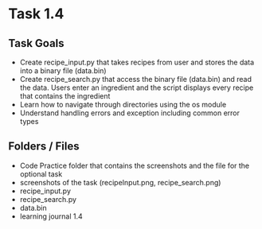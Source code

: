 # Task 1.4

## Task Goals

  - Create recipe_input.py that takes recipes from user and stores the data into a binary file (data.bin)
  - Create recipe_search.py that access the binary file (data.bin) and read the data. Users enter an ingredient and the script displays every recipe that contains the ingredient 
  - Learn how to navigate through directories using the os module
  - Understand handling errors and exception including common error types

## Folders / Files

  - Code Practice folder that contains the screenshots and the file for the optional task
  - screenshots of the task (recipeInput.png, recipe_search.png)
  - recipe_input.py
  - recipe_search.py
  - data.bin
  - learning journal 1.4
